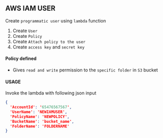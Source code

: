 ## AWS IAM USER

Create `programmatic user` using `lambda` function

1. Create `User`
2. Create `Policy`
3. Create `Attach policy to the user`
4. Create `access key` and `secret key`

#### Policy defined 
* Gives `read and write` permission to the `specific folder` in `S3` bucket

#### USAGE

Invoke the lambda with following json input

```json
{
  'AccountId': '65476567567',
  'UserName': 'NEWIAMUSER',
  'PolicyName': 'NEWPOLICY',
  'BucketName': 'bucket_name',
  'FolderName': 'FOLDERNAME'
}
```

